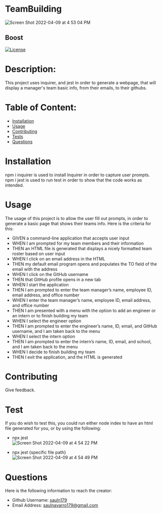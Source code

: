 
  # TeamBuilding
  ![Screen Shot 2022-04-09 at 4 53 04 PM](https://user-images.githubusercontent.com/79173328/162595360-76841a4b-9456-4062-bf62-b8074a07a58f.png)

  
  ## Boost
  [![License](https://img.shields.io/badge/License-Boost_1.0-lightblue.svg)](https://www.boost.org/LICENSE_1_0.txt)


 
  # Description:
  This project uses inquirer, and jest in order to generate a webpage, that will display a manager's team basic info, from their emails, to their githubs.
  

  # Table of Content:

- [Installation](#installation)
- [Usage](#usage)
- [Contributing](#contributing)
- [Tests](#tests)
- [Questions](#questions)

# Installation
npm i inquirer is used to install Inquirer in order to capture user prompts. npm i jest is used to run test in order to show that the code works as intended.

# Usage
The usage of this project is to allow the user fill out prompts, in order to generate a basic page that shows their teams info.
Here is the criteria for this:
- GIVEN a command-line application that accepts user input
- WHEN I am prompted for my team members and their information
- THEN an HTML file is generated that displays a nicely formatted team roster based on user input
- WHEN I click on an email address in the HTML
- THEN my default email program opens and populates the TO field of the email with the address
- WHEN I click on the GitHub username
- THEN that GitHub profile opens in a new tab
- WHEN I start the application
- THEN I am prompted to enter the team manager’s name, employee ID, email address, and office number
- WHEN I enter the team manager’s name, employee ID, email address, and office number
- THEN I am presented with a menu with the option to add an engineer or an intern or to finish building my team
- WHEN I select the engineer option
- THEN I am prompted to enter the engineer’s name, ID, email, and GitHub username, and I am taken back to the menu
- WHEN I select the intern option
- THEN I am prompted to enter the intern’s name, ID, email, and school, and I am taken back to the menu
- WHEN I decide to finish building my team
- THEN I exit the application, and the HTML is generated

# Contributing
Give feedback.

# Test
If you do wish to test this, you could run either node index to have an html file generated for you, or by using the following:
- npx jest<br> 
![Screen Shot 2022-04-09 at 4 54 22 PM](https://user-images.githubusercontent.com/79173328/162595405-a423c999-0d7d-4603-a6d7-527e7f56ac65.png)<br>

- npx jest {specific file path}<br>
![Screen Shot 2022-04-09 at 4 54 49 PM](https://user-images.githubusercontent.com/79173328/162595426-15dc731a-77ec-4c64-8afc-6e46cf265891.png)<br>

# Questions
Here is the following information to reach the creator:

- Github Username: [sauln179](https://github.com/sauln179)
- Email Address: saulnavarro179@gmail.com

